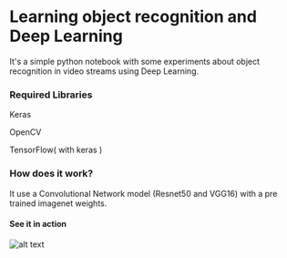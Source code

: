 # Learning object recognition and Deep Learning

It's a simple python notebook with some experiments about object recognition in video streams using Deep Learning.

### Required Libraries

Keras

OpenCV

TensorFlow( with keras )


### How does it work?

It use a Convolutional Network model (Resnet50 and VGG16) with a pre trained imagenet weights.

#### See it in action

![alt text](gutomcosta/learning-object-recognition/blob/master/recognition.gif)
